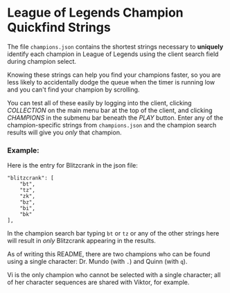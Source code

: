 # League of Legends Champion Quickfind Strings

The file ``champions.json`` contains the shortest strings necessary to
__uniquely__ identify each champion in League of Legends using the
client search field during champion select.

Knowing these strings can help you find your champions faster, so you are less
likely to accidentally dodge the queue when the timer is running low and you
can't find your champion by scrolling.

You can test all of these easily by logging into the client, clicking
_COLLECTION_ on the main menu bar at the top of the client, and clicking
_CHAMPIONS_ in the submenu bar beneath the _PLAY_ button. Enter any of the
champion-specific strings from ``champions.json`` and the champion search
results will give you _only_ that champion.

### Example:

Here is the entry for Blitzcrank in the json file:

    "blitzcrank": [
        "bt",
        "tz",
        "zk",
        "bz",
        "bi",
        "bk"
    ],

In the champion search bar typing ``bt`` or ``tz`` or any of the other strings
here will result in _only_ Blitzcrank appearing in the results.

As of writing this README, there are two champions who can be found using a
single character: Dr. Mundo (with ``.``) and Quinn (with ``q``).

Vi is the only champion who cannot be selected with a single character; all of
her character sequences are shared with Viktor, for example.
